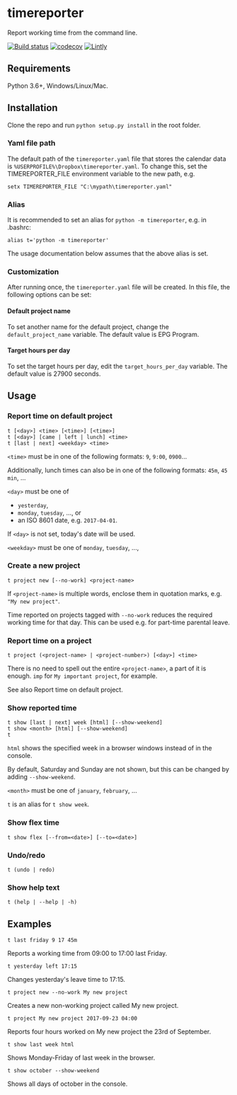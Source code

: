 # timereporter
Report working time from the command line.

[![Build status](https://ci.appveyor.com/api/projects/status/2qfkospugig8y9m6?svg=true)](https://ci.appveyor.com/project/Godsmith/timereporter)
[![codecov](https://codecov.io/gh/Godsmith/timereporter/branch/master/graph/badge.svg)](https://codecov.io/gh/Godsmith/timereporter)
[![Lintly](https://lintly.com/gh/Godsmith/timereporter/badge.svg)](https://lintly.com/gh/Godsmith/timereporter/)

## Requirements

Python 3.6+, Windows/Linux/Mac.

## Installation

Clone the repo and run `python setup.py install` in the root folder.

### Yaml file path

The default path of the `timereporter.yaml` file that stores the calendar data
is `%USERPROFILE%\Dropbox\timereporter.yaml`. To change this, set the
TIMEREPORTER_FILE environment variable to the new path, e.g.

```
setx TIMEREPORTER_FILE "C:\mypath\timereporter.yaml"
```

### Alias

It is recommended to set an alias for `python -m timereporter`, e.g. in .bashrc:

```
alias t='python -m timereporter'
```

The usage documentation below assumes that the above alias is set.


### Customization

After running once, the `timereporter.yaml` file will be created. In this file, the following options can be set:

#### Default project name

To set another name for the default project, change the `default_project_name` variable. The default value is EPG Program.

#### Target hours per day

To set the target hours per day, edit the `target_hours_per_day` variable. The
default value is 27900 seconds.


## Usage

### Report time on default project
  
    t [<day>] <time> [<time>] [<time>]
    t [<day>] [came | left | lunch] <time>
    t [last | next] <weekday> <time>

`<time>` must be in one of the following formats: `9`, `9:00`, `0900`...

Additionally, lunch times can also be in one of the following formats: `45m`, `45 min`, ... 

`<day>` must be one of
- `yesterday`,
- `monday`, `tuesday`, ..., or
- an ISO 8601 date, e.g. `2017-04-01`.

If `<day>` is not set, today's date will be used.

`<weekday>` must be one of `monday`, `tuesday`, ...,

### Create a new project

    t project new [--no-work] <project-name>

If `<project-name>` is multiple words, enclose them in quotation marks, e.g.
`"My new project"`.

Time reported on projects tagged with `--no-work` reduces the required
working time for that day. This can be used e.g. for part-time parental leave.

###   Report time on a project
    t project (<project-name> | <project-number>) [<day>] <time>

There is no need to spell out the entire `<project-name>`, a part of it is
enough. `imp` for `My important project`, for example.
    
See also Report time on default project.

###   Show reported time
    t show [last | next] week [html] [--show-weekend]
    t show <month> [html] [--show-weekend]
    t

`html` shows the specified week in a browser windows instead of in the console.

By default, Saturday and Sunday are not shown, but this can be changed by adding `--show-weekend`.

`<month>` must be one of `january`, `february`, ...

`t` is an alias for `t show week`.

###   Show flex time
    t show flex [--from=<date>] [--to=<date>]

###   Undo/redo
    t (undo | redo)

###   Show help text
    t (help | --help | -h)

##   Examples
    t last friday 9 17 45m

Reports a working time from 09:00 to 17:00 last Friday.

    t yesterday left 17:15

Changes yesterday's leave time to 17:15.

    t project new --no-work My new project

Creates a new non-working project called My new project.

    t project My new project 2017-09-23 04:00

Reports four hours worked on My new project the 23rd of September.

    t show last week html

Shows Monday-Friday of last week in the browser.

    t show october --show-weekend

Shows all days of october in the console.



